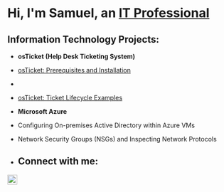 <h1>Hi, I'm Samuel, an <a href="https://www.linkedin.com/in/samuel-brown-oleh-uma-14567521b/">IT Professional</a></h1>

<h2> Information Technology Projects:</h2>

- <b>osTicket (Help Desk Ticketing System)</b>
- [osTicket: Prerequisites and Installation](https://github.com/samuelbrownolehuma/osticket-prereqs)
- 
- [osTicket: Ticket Lifecycle Examples](https://github.com/joshmadakorcc/ticket-lifecycle)

- <b>Microsoft Azure</b>
- Configuring On-premises Active Directory within Azure VMs
- Network Security Groups (NSGs) and Inspecting Network Protocols

- <h2>Connect with me:</h2>


[<img align="left" alt="Samue-brown-oleh-uma | LinkedIn" width="22px" src="https://cdn.jsdelivr.net/npm/simple-icons@v3/icons/linkedin.svg" />][linkedin]


 [linkedin]: https://www.linkedin.com/in/samuel-brown-oleh-uma-14567521b/
